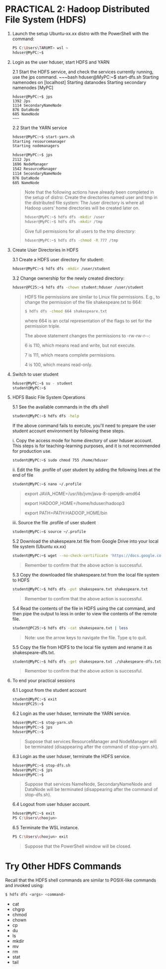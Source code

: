 # PRACTICAL 2: Hadoop Distributed File System (HDFS)

1. Launch the setup Ubuntu-xx.xx distro with the PowerShell with the command:
   ~~~bash
   PS C:\Users\TARUMT> wsl ~
   hduser@MyPC:~$ 
   ~~~

2. Login as the user hduser, start HDFS and YARN 

   2.1 Start the HDFS service, and check the services currently running, use the jps command.
       ~~~bash
       hduser@MyPC:~$ start-dfs.sh
       Starting namenodes on [localhost]
       Starting datanodes
       Starting secondary namenodes [MyPC]

       hduser@MyPC:~$ jps
       1392 Jps
       1114 SecondaryNameNode
       876 DataNode
       685 NameNode
       ~~~

    2.2 Start the YARN service
      ~~~bash
      hduser@MyPC:~$ start-yarn.sh
      Starting resourcemanager
      Starting nodemanagers
      
      hduser@MyPC:~$ jps
      2112 Jps
      1696 NodeManager
      1542 ResourceManager
      1114 SecondaryNameNode
      876 DataNode
      685 NameNode
      ~~~
   
      > Note that the following actions have already been completed in the setup of distro:
      > Create the directories named user and tmp in the distributed file system: 
      > The /user directory is where all Hadoop users’ home directories will be created later on.
      > ~~~bash
      > hduser@MyPC:~$ hdfs dfs -mkdir /user
      > hduser@MyPC:~$ hdfs dfs -mkdir /tmp
      > ~~~
      > 
      > Give full permissions for all users to the tmp directory:
      > ~~~bash
      > hduser@MyPC:~$ hdfs dfs -chmod -R 777 /tmp
      > ~~~
   
3. Create User Directories in HDFS

   3.1 Create a HDFS user directory for student:
      ~~~bash
      hduser@MyPC:~$ hdfs dfs -mkdir /user/student
      ~~~

    3.2 Change ownership for the newly created directory:
      ~~~bash
      hduser@PC25:~$ hdfs dfs -chown student:hduser /user/student
      ~~~
      
      > HDFS file permissions are similar to Linux file permissions. 
      > E.g., to change the permission of the file shakespeare.txt to 664:
      > ~~~bash
      > $ hdfs dfs -chmod 664 shakespeare.txt
      > ~~~
      > where 664 is an octal representation of the flags to set for the permission triple.
      > 
      > The above statement  changes the permissions to -rw-rw-r--:
      > 
      > 6 is 110, which means read and write, but not execute.
      > 
      > 7 is 111, which means complete permissions.
      > 
      > 4 is 100, which means read-only.

4. Switch to user student
   ~~~bash
   hduser@MyPC:~$ su - student
   student@MyPC:~$
   ~~~

5. HDFS Basic File System Operations

   5.1 See the available commands in the dfs shell
     ~~~bash
     student@MyPC:~$ hdfs dfs -help
     ~~~

     If the above command fails to execute, you'll need to prepare the user student account environment by following these steps.

     i. Copy the access mode for home directory of user hduser account. This steps is for teaching-learning purposes, and it is not recommended for production use.
      ~~~bash
      student@MyPC:~$ sudo chmod 755 /home/hduser
      ~~~

     ii. Edit the file .profile of user student by adding the following lines at the end of file
      ~~~bash
      student@MyPC:~$ nano ~/.profile 
      ~~~
      > export JAVA_HOME=/usr/lib/jvm/java-8-openjdk-amd64
      >
      > export HADOOP_HOME=/home/hduser/hadoop3
      >
      > export PATH=$PATH:$HADOOP_HOME/bin

     iii. Source the file .profile of user student
      ~~~bash
      student@MyPC:~$ source ~/.profile
      ~~~
      
   5.2 Download the shakespeare.txt file from Google Drive into your local file system (Ubuntu xx.xx)
     ~~~bash
     student@MyPC:~$ wget --no-check-certificate 'https://docs.google.com/uc?export=download&id=122PnuKaSaA_OyYOKnxQOdlMc5awdyf5v' -O shakespeare.txt
     ~~~
     > Remember to confirm that the above action is successful.

   5.3 Copy the downloaded file shakespeare.txt from the local file system to HDFS
     ~~~bash
     student@MyPC:~$ hdfs dfs -put shakespeare.txt shakespeare.txt
     ~~~
     > Remember to confirm that the above action is successful.

   5.4 Read the contents of the file in HDFS using the cat command, and then pipe the output to less in order to view the contents of the remote file.  
     ~~~bash
     student@PC25:~$ hdfs dfs -cat shakespeare.txt | less 
     ~~~
     > Note: use the arrow keys to navigate the file. Type q to quit.

   5.5 Copy the file from HDFS to the local file system and rename it as shakespeare-dfs.txt.
     ~~~bash
     student@MyPC:~$ hdfs dfs -get shakespeare.txt ./shakespeare-dfs.txt
     ~~~
     > Remember to confirm that the above action is successful.

7. To end your practical sessions

   6.1 Logout from the student account
     ~~~bash
     student@MyPC:~$ exit
     hduser@PC25:~$ 
     ~~~
     
    6.2 Login as the user hduser, terminate the YARN service.
     ~~~bash
     hduser@MyPC:~$ stop-yarn.sh
     hduser@MyPC:~$ jps
     hduser@MyPC:~$ 
     ~~~
     > Suppose that services ResourceManager and NodeManager will be terminated (disappearing after the command of stop-yarn.sh). 

    6.3 Login as the user hduser, terminate the HDFS service.
     ~~~bash
     hduser@MyPC:~$ stop-dfs.sh
     hduser@MyPC:~$ jps
     hduser@MyPC:~$ 
     ~~~
     > Suppose that services NameNode, SecondaryNameNode and DataNode will be terminated (disappearing after the command of stop-dfs.sh). 

    6.4 Logout from user hduser account.
     ~~~bash
     hduser@MyPC:~$ exit
     PS C:\Users\choojun> 
     ~~~

    6.5 Terminate the WSL instance.
     ~~~bash
     PS C:\Users\choojun> exit
     ~~~
     > Suppose that the PowerShell window will be closed.
     

# Try Other HDFS Commands

Recall that the HDFS shell commands are similar to POSIX-like commands and invoked using:
~~~bash
$ hdfs dfs <args> <command>
~~~

* cat
* chgrp
* chmod
* chown
* cp
* du
* ls
* mkdir
* mv
* rm
* stat
* tail 


